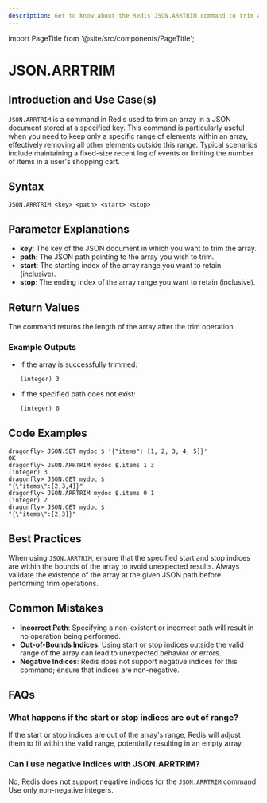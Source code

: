 ```yaml
---
description: Get to know about the Redis JSON.ARRTRIM command to trim an array to a specified range.
---
```


import PageTitle from '@site/src/components/PageTitle';

# JSON.ARRTRIM

<PageTitle title="Redis JSON.ARRTRIM Explained (Better Than Official Docs)" />

## Introduction and Use Case(s)

`JSON.ARRTRIM` is a command in Redis used to trim an array in a JSON document stored at a specified key. This command is particularly useful when you need to keep only a specific range of elements within an array, effectively removing all other elements outside this range. Typical scenarios include maintaining a fixed-size recent log of events or limiting the number of items in a user's shopping cart.

## Syntax

```plaintext
JSON.ARRTRIM <key> <path> <start> <stop>
```

## Parameter Explanations

- **key**: The key of the JSON document in which you want to trim the array.
- **path**: The JSON path pointing to the array you wish to trim.
- **start**: The starting index of the array range you want to retain (inclusive).
- **stop**: The ending index of the array range you want to retain (inclusive).

## Return Values

The command returns the length of the array after the trim operation.

### Example Outputs

- If the array is successfully trimmed:
  ```plaintext
  (integer) 3
  ```
- If the specified path does not exist:
  ```plaintext
  (integer) 0
  ```

## Code Examples

```cli
dragonfly> JSON.SET mydoc $ '{"items": [1, 2, 3, 4, 5]}'
OK
dragonfly> JSON.ARRTRIM mydoc $.items 1 3
(integer) 3
dragonfly> JSON.GET mydoc $
"{\"items\":[2,3,4]}"
dragonfly> JSON.ARRTRIM mydoc $.items 0 1
(integer) 2
dragonfly> JSON.GET mydoc $
"{\"items\":[2,3]}"
```

## Best Practices

When using `JSON.ARRTRIM`, ensure that the specified start and stop indices are within the bounds of the array to avoid unexpected results. Always validate the existence of the array at the given JSON path before performing trim operations.

## Common Mistakes

- **Incorrect Path**: Specifying a non-existent or incorrect path will result in no operation being performed.
- **Out-of-Bounds Indices**: Using start or stop indices outside the valid range of the array can lead to unexpected behavior or errors.
- **Negative Indices**: Redis does not support negative indices for this command; ensure that indices are non-negative.

## FAQs

### What happens if the start or stop indices are out of range?

If the start or stop indices are out of the array's range, Redis will adjust them to fit within the valid range, potentially resulting in an empty array.

### Can I use negative indices with JSON.ARRTRIM?

No, Redis does not support negative indices for the `JSON.ARRTRIM` command. Use only non-negative integers.
